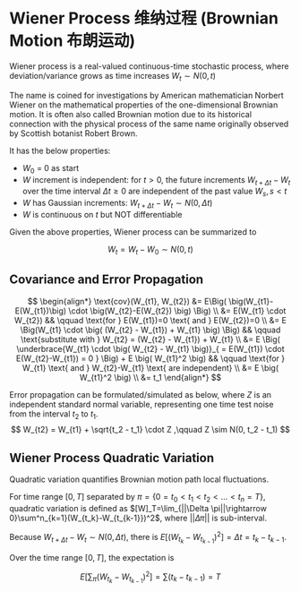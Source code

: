 # Wiener Process 维纳过程 (Brownian Motion 布朗运动)

Wiener process is a real-valued continuous-time stochastic process, where deviation/variance grows as time increases $W_t\sim N(0,t)$

The name is coined for investigations by American mathematician Norbert Wiener on the mathematical properties of the one-dimensional Brownian motion.
It is often also called Brownian motion due to its historical connection with the physical process of the same name originally observed by Scottish botanist Robert Brown.

It has the below properties:

* $W_0$ = 0 as start
* $W$ increment is independent: for $t>0$, the future increments $W_{t+\Delta t}-W_t$ over the time interval $\Delta t \ge 0$ are independent of the past value $W_s, s < t$
* $W$ has Gaussian increments: $W_{t+\Delta t} - W_t \sim N(0, \Delta t)$
* $W$ is continuous on $t$ but NOT differentiable

Given the above properties, Wiener process can be summarized to

$$
W_t = W_t - W_0 \sim N(0,t)
$$

## Covariance and Error Propagation

$$
\begin{align*}
\text{cov}(W_{t1}, W_{t2}) &= 
E\Big( \big(W_{t1}-E(W_{t1})\big) \cdot \big(W_{t2}-E(W_{t2}) \big) \Big)
\\ &=
E(W_{t1} \cdot W_{t2})
&& \qquad \text{for } E(W_{t1})=0 \text{ and } E(W_{t2})=0
\\ &=
E \Big(W_{t1} \cdot \big( (W_{t2} - W_{t1}) + W_{t1} \big) \Big)
&& \qquad \text{substitute with } W_{t2} = (W_{t2} - W_{t1}) + W_{t1}
\\ &=
E \Big( 
\underbrace{W_{t1} \cdot \big( W_{t2} - W_{t1} \big)}_{
    = E(W_{t1}) \cdot  E(W_{t2}-W_{t1}) = 0 }
\Big) + E \big( W_{t1}^2 \big)
&& \qquad \text{for } W_{t1} \text{ and } W_{t2}-W_{t1} \text{ are independent}
\\ &= 
E \big( W_{t1}^2 \big)
\\ &=
t_1
\end{align*}
$$

Error propagation can be formulated/simulated as below, where $Z$ is an independent standard normal variable, representing one time test noise from the interval $t_2$ to $t_1$.
$$
W_{t2} = W_{t1} + \sqrt{t_2 - t_1} \cdot Z
,\qquad Z \sim N(0, t_2 - t_1)
$$

## Wiener Process Quadratic Variation

Quadratic variation quantifies Brownian motion path local fluctuations.

For time range $[0, T]$ separated by $\pi=\{0=t_0<t_1<t_2<...<t_n=T\}$,
quadratic variation is defined as $[W]_T=\lim_{||\Delta \pi||\rightarrow 0}\sum^n_{k=1}(W_{t_k}-W_{t_{k-1}})^2$,
where $||\Delta \pi||$ is sub-interval.

Because $W_{t+\Delta t} - W_t \sim N(0, \Delta t)$,
there is $E\left[ (W_{t_k} - W_{t_{k-1}})^2\right]=\Delta t=t_k - t_{k-1}$.

Over the time range $[0, T]$, the expectation is

$$
E\left[\sum_{\pi} (W_{t_k} - W_{t_{k-1}})^2\right] = \sum (t_k - t_{k-1}) = T
$$

